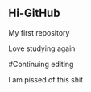 ## Hi-GitHub

My first repository

Love studying again

#Continuing editing

I am pissed of this shit